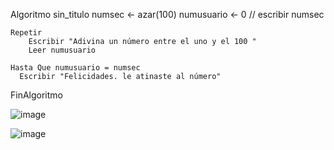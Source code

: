 Algoritmo sin_titulo
	numsec <- azar(100)
	numusuario <- 0
//	escribir numsec
	
	Repetir
		Escribir "Adivina un número entre el uno y el 100 "
		Leer numusuario
		
	Hasta Que numusuario = numsec
      Escribir "Felicidades. le atinaste al número"

	
FinAlgoritmo


![image](https://user-images.githubusercontent.com/61428623/197362072-459f2b58-c755-43bb-8394-94414365594f.png)

![image](https://user-images.githubusercontent.com/61428623/197362077-6af118d7-0aed-4fd5-bd3f-9919e48f2115.png)
